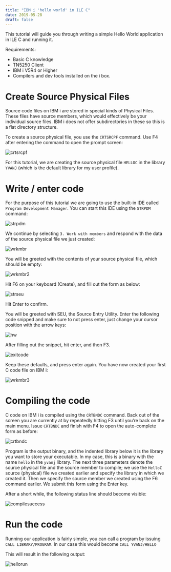 ```yaml
---
title: "IBM i 'hello world' in ILE C"
date: 2019-05-28
draft: false
---
```



This tutorial will guide you through writing a simple Hello World application in ILE C and running it.

Requirements:

- Basic C knowledge
- TN5250 Client
- IBM i V5R4 or Higher
- Compilers and dev tools installed on the i box.

# Create Source Physical Files

Source code files on IBM i are stored in special kinds of Physical Files. These files have source members, which would effectively be your individual source files. IBM i does not offer subdirectories in these so this is a flat directory structure.

To create a source physical file, you use the `CRTSRCPF` command. Use F4 after entering the command to open the prompt screen:

![crtsrcpf](crtsrcpf.gif)

For this tutorial, we are creating the source physical file `HELLOC` in the library `YVANJ` (which is the default library for my user profile).

# Write / enter code

For the purpose of this tutorial we are going to use the built-in IDE called `Program Development Manager`. You can start this IDE using the `STRPDM` command:

![strpdm](strpdm.gif)

We continue by selecting `3. Work with members` and respond with the data of the source physical file we just created:

![wrkmbr](wrkmbr.gif)

You will be greeted with the contents of your source physical file, which should be empty:

![wrkmbr2](wrkmbr2.gif)

Hit F6 on your keyboard (Create), and fill out the form as below:

![strseu](strseu.gif)

Hit Enter to confirm.

You will be greeted with SEU, the Source Entry Utility. Enter the following code snipped and make sure to not press enter, just change your cursor position with the arrow keys:

![hw](helloworld.gif)

After filling out the snippet, hit enter, and then F3.

![exitcode](exitcode.gif)

Keep these defaults, and press enter again. You have now created your first C code file on IBM i:

![wrkmbr3](wrkmbr3.gif)

# Compiling the code

C code on IBM i is compiled using the `CRTBNDC` command. Back out of the screen you are currently at by repeatedly hitting F3 until you’re back on the main menu. Issue `CRTBNDC` and finish with F4 to open the auto-complete form as before:

![crtbndc](crtbndc.gif)

Program is the output binary, and the indented library below it is the library you want to store your executable. In my case, this is a binary with the name `hello` in the `yvanj` library. The next three parameters denote the source physical file and the source member to compile; we use the `HelloC` source (physical) file we created earlier and specify the library in which we created it. Then we specify the source member we created using the F6 command earlier. We submit this form using the Enter key.

After a short while, the following status line should become visible:

![compilesuccess](compilesuccess.gif)

# Run the code

Running our application is fairly simple, you can call a program by issuing `CALL LIBRARY/PROGRAM`. In our case this would become `CALL YVANJ/HELLO`

This will result in the following output:

![hellorun](hellorun.gif)

